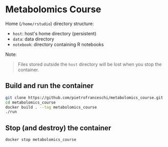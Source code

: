 # Metabolomics Course

Home (`/home/rstudio`) directory structure:

 * `host`: host's home directory (persistent)
 * `data`: data directory
 * `notebook`: directory containing R notebooks

Note:
> Files stored outside the `host` directory will be lost when you stop the
container.

## Build and run the container

```sh
git clone https://github.com/pietrofranceschi/metabolomics_course.git
cd metabolomics_course
docker build . --tag metabolomics_course
./run
```

## Stop (and destroy) the container

```sh
docker stop metabolomics_course
```
